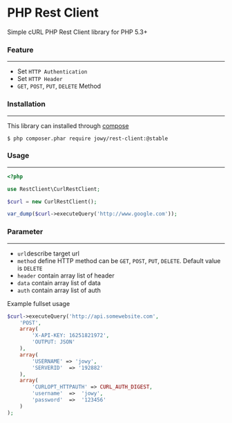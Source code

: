 PHP Rest Client
===
Simple cURL PHP Rest Client library for PHP 5.3+

### Feature
---
* Set `HTTP Authentication`
* Set `HTTP Header`
* `GET`, `POST`, `PUT`, `DELETE` Method

### Installation
---
This library can installed through [compose](http://getcomposer.org/)

```
$ php composer.phar require jowy/rest-client:@stable
```

### Usage
---

```php
<?php

use RestClient\CurlRestClient;

$curl = new CurlRestClient();

var_dump($curl->executeQuery('http://www.google.com'));
```

### Parameter
---

* `url`describe target url
* `method` define HTTP method can be `GET`, `POST`, `PUT`, `DELETE`. Default value is `DELETE`
* `header` contain array list of header
* `data` contain array list of data
* `auth` contain array list of auth

Example fullset usage

```php
$curl->executeQuery('http://api.somewebsite.com',
    'POST',
    array(
        'X-API-KEY: 16251821972',
        'OUTPUT: JSON'
    ),
    array(
        'USERNAME' => 'jowy',
        'SERVERID'  => '192882'
    ),
    array(
        'CURLOPT_HTTPAUTH' => CURL_AUTH_DIGEST,
        'username'  =>  'jowy',
        'password'  =>  '123456'
    )
);
```